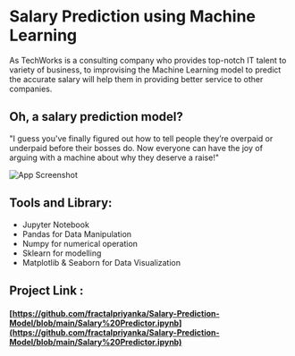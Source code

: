 
# Salary Prediction using Machine Learning

As TechWorks is a consulting company who provides top-notch IT talent to variety of business, to improvising the Machine Learning model to predict the accurate salary will help them in providing better service to other companies.

## Oh, a salary prediction model? 
"I guess you've finally figured out how to tell people they’re overpaid or underpaid before their bosses do. Now everyone can have the joy of arguing with a machine about why they deserve a raise!"

![App Screenshot](https://media2.giphy.com/media/3orieXb62E6DwEr8qI/200w.gif?cid=6c09b952lpqomeqi2j0o03urrs3sz3thuw5h5vuhbo0pmg9u&ep=v1_gifs_search&rid=200w.gif&ct=g)

## Tools and Library:
* Jupyter Notebook
* Pandas for Data Manipulation
* Numpy for numerical operation
* Sklearn for modelling
* Matplotlib & Seaborn for Data Visualization

## Project Link : 
#### [https://github.com/fractalpriyanka/Salary-Prediction-Model/blob/main/Salary%20Predictor.ipynb](https://github.com/fractalpriyanka/Salary-Prediction-Model/blob/main/Salary%20Predictor.ipynb)
